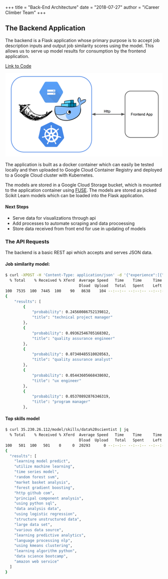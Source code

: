 +++
title = "Back-End Architecture"
date = "2018-07-27"
author = "iCareer Climber Team"
+++

## The Backend Application

The backend is a Flask application whose primary purpose is to accept job description inputs and output job similarity scores using the model.  This allows us to serve up model results for consumption by the frontend application.

[Link to Code](https://github.com/kbelsvik/career-skills-capstone/tree/master/careers-api)

![Backend Architecture](images_folder/Backend-arch.png "Backend Architecture")

The application is built as a docker container which can easily be tested locally and then uploaded to Google Cloud Container Registry and deployed to a Google Cloud cluster with Kubernetes.


The models are stored in a Google Cloud Storage bucket, which is mounted to the application container using [FUSE](https://cloud.google.com/storage/docs/gcs-fuse).  The models are stored as picked Scikit Learn models which can be loaded into the Flask application.

#### Next Steps
- Serve data for visualizations through api
- Add processes to automate scraping and data procoessing
- Store data received from front end for use in updating of models

### The API Requests

The backend is a basic REST api which accepts and serves JSON data.

#### Job similarity model:
```bash
$ curl -XPOST -H 'Content-Type: application/json' -d '{"experience":[{"description": "organizing projects with agile and scrum methodologies"}]}' 35.230.26.112/model/similar_jobs | python -m json.tool | head -22
  % Total    % Received % Xferd  Average Speed   Time    Time     Time  Current
                                 Dload  Upload   Total   Spent    Left  Speed
100  7535  100  7445  100    90   8638    104 --:--:-- --:--:-- --:--:--  8636
{
    "results": [
        {
            "probability": 0.24560086752139812,
            "title": "technical project manager"
        },
        {
            "probability": 0.09362546705168302,
            "title": "quality assurance engineer"
        },
        {
            "probability": 0.07340485510020563,
            "title": "quality assurance analyst"
        },
        {
            "probability": 0.05443605668438692,
            "title": "ux engineer"
        },
        {
            "probability": 0.05370892876346319,
            "title": "program manager"
        },
```

#### Top skills model
```bash
$ curl 35.230.26.112/model/skills/data%20scientist | jq
  % Total    % Received % Xferd  Average Speed   Time    Time     Time  Current
                                 Dload  Upload   Total   Spent    Left  Speed
100   501  100   501    0     0  20293      0 --:--:-- --:--:-- --:--:-- 21782
{
  "results": [
    "learning model predict",
    "utilize machine learning",
    "time series model",
    "random forest svm",
    "market basket analysis",
    "forest gradient boosting",
    "http github com",
    "principal component analysis",
    "using python sql",
    "data analysis data",
    "using logistic regression",
    "structure unstructured data",
    "large data set",
    "various data source",
    "learning predictive analytics",
    "language processing nlp",
    "using kmeans clustering",
    "learning algorithm python",
    "data science bootcamp",
    "amazon web service"
  ]
}
```
